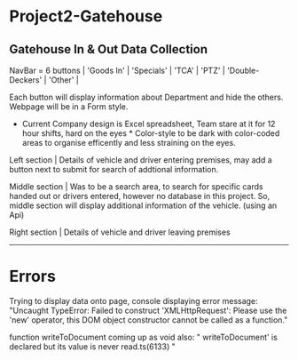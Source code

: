# Project2-Gatehouse

## Gatehouse In & Out Data Collection

NavBar = 6 buttons | 'Goods In' | 'Specials' | 'TCA' | 'PTZ' | 'Double-Deckers' | 'Other' |

Each button will display information about Department and hide the others.
Webpage will be in a Form style.

* Current Company design is Excel spreadsheet, Team stare at it for 12 hour shifts, hard on the eyes * Color-style to be dark with color-coded areas to organise efficently and less straining on the eyes.

Left section | Details of vehicle and driver entering premises, may add a button next to submit for search of addtional information.

Middle section | Was to be a search area, to search for specific cards handed out or drivers entered, however no database in this project. So, middle section will display additional information of the vehicle. (using an Api)

Right section | Details of vehicle and driver leaving premises

----------------------------------------------------------------------------------------------------------
# Errors
Trying to display data onto page, console displaying error message: 
"Uncaught TypeError: Failed to construct 'XMLHttpRequest': Please use the 'new' operator, this DOM object constructor cannot be called as a function."

function writeToDocument coming up as void also:
" writeToDocument' is declared but its value is never read.ts(6133) "